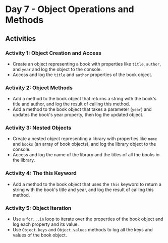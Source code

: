 # Day 7 - Object Operations and Methods

## Activities

### Activity 1: Object Creation and Access

- Create an object representing a book with properties like `title`, `author`, and `year` and log the object to the console.
- Access and log the `title` and `author` properties of the book object.

### Activity 2: Object Methods

- Add a method to the book object that returns a string with the book's title and author, and log the result of calling this method.
- Add a method to the book object that takes a parameter (`year`) and updates the book's year property, then log the updated object.

### Activity 3: Nested Objects

- Create a nested object representing a library with properties like `name` and `books` (an array of book objects), and log the library object to the console.
- Access and log the name of the library and the titles of all the books in the library.

### Activity 4: The this Keyword

- Add a method to the book object that uses the `this` keyword to return a string with the book's title and year, and log the result of calling this method.

### Activity 5: Object Iteration

- Use a `for...in` loop to iterate over the properties of the book object and log each property and its value.
- Use `Object.keys` and `Object.values` methods to log all the keys and values of the book object.
